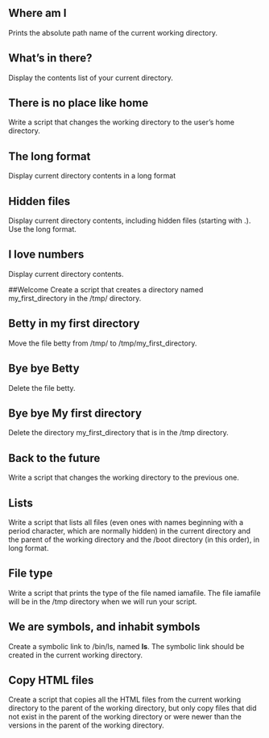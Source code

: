 ## Where am I
Prints the absolute path name of the current working directory.

## What’s in there?
Display the contents list of your current directory.

## There is no place like home
Write a script that changes the working directory to the user’s home directory.

## The long format
Display current directory contents in a long format

## Hidden files
Display current directory contents, including hidden files (starting with .). Use the long format.

## I love numbers
Display current directory contents.

##Welcome
Create a script that creates a directory named my_first_directory in the /tmp/ directory.

## Betty in my first directory
Move the file betty from /tmp/ to /tmp/my_first_directory.

## Bye bye Betty
Delete the file betty.

## Bye bye My first directory
Delete the directory my_first_directory that is in the /tmp directory.

## Back to the future
Write a script that changes the working directory to the previous one.

## Lists
Write a script that lists all files (even ones with names beginning with a period character, which are normally hidden) in the current directory and the parent of the working directory and the /boot directory (in this order), in long format.

## File type
Write a script that prints the type of the file named iamafile. The file iamafile will be in the /tmp directory when we will run your script.

## We are symbols, and inhabit symbols
Create a symbolic link to /bin/ls, named __ls__. The symbolic link should be created in the current working directory.

## Copy HTML files
Create a script that copies all the HTML files from the current working directory to the parent of the working directory, but only copy files that did not exist in the parent of the working directory or were newer than the versions in the parent of the working directory.